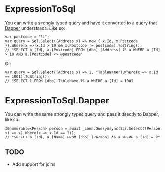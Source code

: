 # ExpressionToSql

You can write a strongly typed query and have it converted to a query that [Dapper](https://github.com/StackExchange/dapper-dot-net) understands. Like so:

    var postcode = "BL";
    var query = Sql.Select((Address x) => new { x.Id, x.Postcode }).Where(x => x.Id > 10 && x.Postcode != postcode).ToString();
    // "SELECT a.[Id], a.[Postcode] FROM [dbo].[Address] AS a WHERE a.[Id] > 10 AND a.[Postcode] <> @postcode"

Or:

    var query = Sql.Select((Address x) => 1, "TableName").Where(x => x.Id == 1001).ToString();
    // "SELECT 1 FROM [dbo].TableName AS a WHERE a.[Id] = 1001
    
# ExpressionToSql.Dapper

You can write the same strongly typed query and pass it directly to Dapper, like so:

    IEnumerable<Person> person = await _conn.QueryAsync(Sql.Select((Person x) => x).Where(x => x.Id == 2));
    // "SELECT a.[Id], a.[Name] FROM [dbo].[Person] AS a WHERE a.[Id] = 2"

## TODO
- Add support for joins
